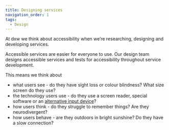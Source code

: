 ```yaml
---
title: Designing services
navigation_order: 1
tags:
  - Design
---
```

At dxw we think about accessibility when we’re researching, designing and developing services. 

Accessible services are easier for everyone to use. Our design team designs accessible services and tests for accessibility throughout service development.

This means we think about

* what users see - do they have sight loss or colour blindness? What size screen do they use?
* the technology users use - do they use a screen reader, special software or an [alternative input device](https://business.scope.org.uk/article/assistive-technology-devices-definitions-how-disabled-people-use-the-web)?
* how users think - do they struggle to remember things? Are they neurodivergent?
* how users behave - are they outdoors in bright sunshine? Do they have a slow connection?